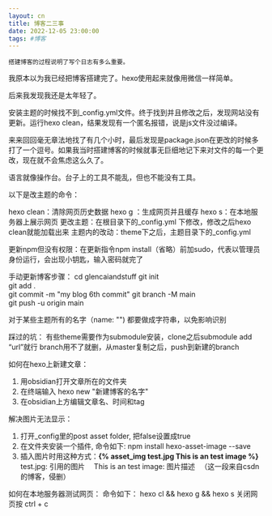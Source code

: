 ```yaml
---
layout: cn
title: 博客二三事
date: 2022-12-05 23:00:00
tags: #博客
---
```


	搭建博客的过程说明了写个日志有多么重要。

我原本以为我已经把博客搭建完了。hexo使用起来就像用微信一样简单。

后来我发现我还是太年轻了。

安装主题的时候找不到_config.yml文件。终于找到并且修改之后，发现网站没有更新。运行hexo clean，结果发现有一个匿名报错，说是js文件没过编译。

来来回回毫无章法地找了有几个小时，最后发现是package.json在更改的时候多打了一个逗号。如果我当时搭建博客的时候就事无巨细地记下来对文件的每一个更改，现在就不会焦虑这么久了。

语言就像操作台。台子上的工具不能乱，但也不能没有工具。

以下是改主题的命令：

hexo clean：清除网页历史数据
hexo g ：生成网页并且缓存
hexo s：在本地服务器上展示网页
更改主题：在根目录下的_config.yml 下修改，修改之后hexo clean就能加载出来
主题内的改动：theme下之后，主题目录下的_config.yml

更新npm但没有权限：在更新指令npm install（省略）前加sudo，代表以管理员身份运行，会出现小钥匙，输入密码就完了

手动更新博客步骤：
cd glencaiandstuff
git init  
git add .  
git commit -m "my blog 6th commit"
git branch -M main  
git push -u origin main

对于某些主题所有的名字（name: "") 都要做成字符串，以免影响识别

踩过的坑：
有些theme需要作为submodule安装，clone之后submodule add “url”就行
branch用不了就删，从master复制之后，push到新建的branch

如何在hexo上新建文章：
1. 用obsidian打开文章所在的文件夹
2. 在终端输入 hexo new <layout> "新建博客的名字"
3. 在obsidian上方编辑文章名、时间和tag

解决图片无法显示：
1. 打开_config里的post asset folder, 把false设置成true
2. 在文件夹安装一个插件, 命令如下: npm install hexo-asset-image --save
3. 插入图片时用这种方式：**{% asset_img test.jpg This is an test image %}**
　test.jpg: 引用的图片
　This is an test image: 图片描述
　（这一段来自csdn的博客，侵删）

如何在本地服务器测试网页：
命令如下：
hexo cl && hexo g && hexo s
关闭网页按 ctrl + c